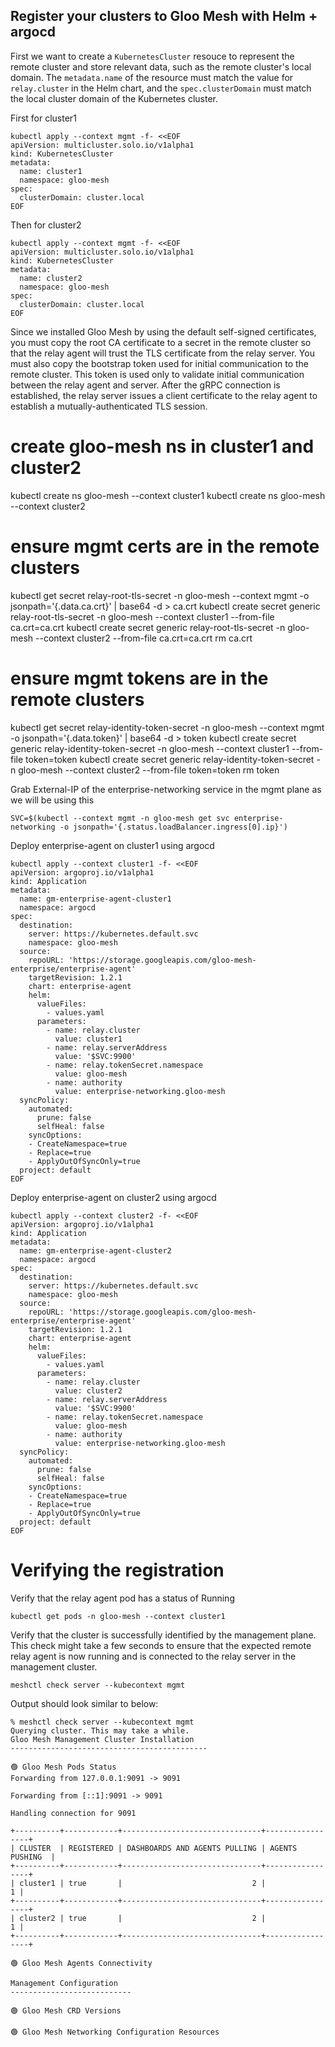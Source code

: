 ## Register your clusters to Gloo Mesh with Helm + argocd
First we want to create a `KubernetesCluster` resouce to represent the remote cluster and store relevant data, such as the remote cluster's local domain. The `metadata.name` of the resource must match the value for `relay.cluster` in the Helm chart, and the `spec.clusterDomain` must match the local cluster domain of the Kubernetes cluster.

First for cluster1
```
kubectl apply --context mgmt -f- <<EOF
apiVersion: multicluster.solo.io/v1alpha1
kind: KubernetesCluster
metadata:
  name: cluster1
  namespace: gloo-mesh
spec:
  clusterDomain: cluster.local
EOF
```

Then for cluster2
```
kubectl apply --context mgmt -f- <<EOF
apiVersion: multicluster.solo.io/v1alpha1
kind: KubernetesCluster
metadata:
  name: cluster2
  namespace: gloo-mesh
spec:
  clusterDomain: cluster.local
EOF
```

Since we installed Gloo Mesh by using the default self-signed certificates, you must copy the root CA certificate to a secret in the remote cluster so that the relay agent will trust the TLS certificate from the relay server. You must also copy the bootstrap token used for initial communication to the remote cluster. This token is used only to validate initial communication between the relay agent and server. After the gRPC connection is established, the relay server issues a client certificate to the relay agent to establish a mutually-authenticated TLS session.

# create gloo-mesh ns in cluster1 and cluster2
kubectl create ns gloo-mesh --context cluster1
kubectl create ns gloo-mesh --context cluster2

# ensure mgmt certs are in the remote clusters
kubectl get secret relay-root-tls-secret -n gloo-mesh --context mgmt -o jsonpath='{.data.ca\.crt}' | base64 -d > ca.crt
kubectl create secret generic relay-root-tls-secret -n gloo-mesh --context cluster1 --from-file ca.crt=ca.crt
kubectl create secret generic relay-root-tls-secret -n gloo-mesh --context cluster2 --from-file ca.crt=ca.crt
rm ca.crt

# ensure mgmt tokens are in the remote clusters
kubectl get secret relay-identity-token-secret -n gloo-mesh --context mgmt -o jsonpath='{.data.token}' | base64 -d > token
kubectl create secret generic relay-identity-token-secret -n gloo-mesh --context cluster1 --from-file token=token
kubectl create secret generic relay-identity-token-secret -n gloo-mesh --context cluster2 --from-file token=token
rm token

Grab External-IP of the enterprise-networking service in the mgmt plane as we will be using this
```
SVC=$(kubectl --context mgmt -n gloo-mesh get svc enterprise-networking -o jsonpath='{.status.loadBalancer.ingress[0].ip}')
```

Deploy enterprise-agent on cluster1 using argocd
```
kubectl apply --context cluster1 -f- <<EOF
apiVersion: argoproj.io/v1alpha1
kind: Application
metadata:
  name: gm-enterprise-agent-cluster1
  namespace: argocd
spec:
  destination:
    server: https://kubernetes.default.svc
    namespace: gloo-mesh
  source:
    repoURL: 'https://storage.googleapis.com/gloo-mesh-enterprise/enterprise-agent'
    targetRevision: 1.2.1
    chart: enterprise-agent
    helm:
      valueFiles:
        - values.yaml
      parameters:
        - name: relay.cluster
          value: cluster1
        - name: relay.serverAddress
          value: '$SVC:9900'
        - name: relay.tokenSecret.namespace
          value: gloo-mesh
        - name: authority
          value: enterprise-networking.gloo-mesh
  syncPolicy:
    automated:
      prune: false
      selfHeal: false
    syncOptions:
    - CreateNamespace=true
    - Replace=true
    - ApplyOutOfSyncOnly=true
  project: default
EOF
```

Deploy enterprise-agent on cluster2 using argocd
```
kubectl apply --context cluster2 -f- <<EOF
apiVersion: argoproj.io/v1alpha1
kind: Application
metadata:
  name: gm-enterprise-agent-cluster2
  namespace: argocd
spec:
  destination:
    server: https://kubernetes.default.svc
    namespace: gloo-mesh
  source:
    repoURL: 'https://storage.googleapis.com/gloo-mesh-enterprise/enterprise-agent'
    targetRevision: 1.2.1
    chart: enterprise-agent
    helm:
      valueFiles:
        - values.yaml
      parameters:
        - name: relay.cluster
          value: cluster2
        - name: relay.serverAddress
          value: '$SVC:9900'
        - name: relay.tokenSecret.namespace
          value: gloo-mesh
        - name: authority
          value: enterprise-networking.gloo-mesh
  syncPolicy:
    automated:
      prune: false
      selfHeal: false
    syncOptions:
    - CreateNamespace=true
    - Replace=true
    - ApplyOutOfSyncOnly=true
  project: default
EOF
```

# Verifying the registration
Verify that the relay agent pod has a status of Running
```
kubectl get pods -n gloo-mesh --context cluster1
```

Verify that the cluster is successfully identified by the management plane. This check might take a few seconds to ensure that the expected remote relay agent is now running and is connected to the relay server in the management cluster.
```
meshctl check server --kubecontext mgmt
```

Output should look similar to below:
```
% meshctl check server --kubecontext mgmt
Querying cluster. This may take a while.
Gloo Mesh Management Cluster Installation
--------------------------------------------

🟢 Gloo Mesh Pods Status
Forwarding from 127.0.0.1:9091 -> 9091

Forwarding from [::1]:9091 -> 9091

Handling connection for 9091

+----------+------------+-------------------------------+-----------------+
| CLUSTER  | REGISTERED | DASHBOARDS AND AGENTS PULLING | AGENTS PUSHING  |
+----------+------------+-------------------------------+-----------------+
| cluster1 | true       |                             2 |               1 |
+----------+------------+-------------------------------+-----------------+
| cluster2 | true       |                             2 |               1 |
+----------+------------+-------------------------------+-----------------+

🟢 Gloo Mesh Agents Connectivity

Management Configuration
---------------------------

🟢 Gloo Mesh CRD Versions

🟢 Gloo Mesh Networking Configuration Resources
```